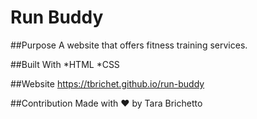 # Run Buddy

##Purpose
A website that offers fitness training services.

##Built With
*HTML
*CSS

##Website
https://tbrichet.github.io/run-buddy

##Contribution
Made with ❤️  by Tara Brichetto
